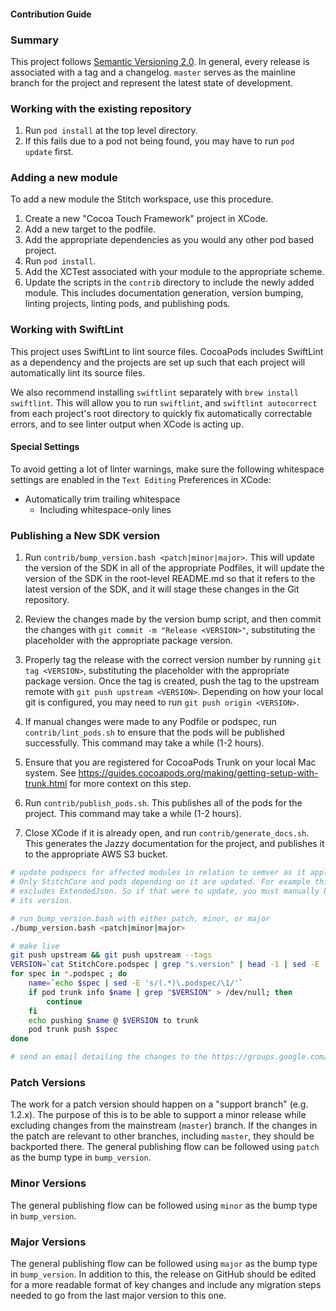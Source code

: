 #### Contribution Guide

### Summary

This project follows [Semantic Versioning 2.0](https://semver.org/). In general, every release is associated with a tag and a changelog. `master` serves as the mainline branch for the project and represent the latest state of development.

### Working with the existing repository

1. Run `pod install` at the top level directory.
2. If this fails due to a pod not being found, you may have to run `pod update` first.

### Adding a new module

To add a new module the Stitch workspace, use this procedure.

1. Create a new "Cocoa Touch Framework" project in XCode.
2. Add a new target to the podfile.
3. Add the appropriate dependencies as you would any other pod based project.
4. Run `pod install`.
5. Add the XCTest associated with your module to the appropriate scheme.
6. Update the scripts in the `contrib` directory to include the newly added 
   module. This includes documentation generation, version bumping, linting 
   projects, linting pods, and publishing pods.

### Working with SwiftLint
This project uses SwiftLint to lint source files. CocoaPods includes SwiftLint as a dependency and the projects are set up such that each project will automatically lint its source files. 

We also recommend installing `swiftlint` separately with `brew install swiftlint`. This will allow you to run `swiftlint`, and `swiftlint autocorrect` from each project's root directory to quickly fix automatically correctable errors, and to see linter output when XCode is acting up.

#### Special Settings
To avoid getting a lot of linter warnings, make sure the following whitespace settings are enabled in the `Text Editing` Preferences in XCode:

- Automatically trim trailing whitespace
    - Including whitespace-only lines

### Publishing a New SDK version

1. Run `contrib/bump_version.bash <patch|minor|major>`. This will 
   update the version of the SDK in all of the appropriate Podfiles, it will 
   update the version of the SDK in the root-level README.md so that it refers 
   to the latest version of the SDK, and it will stage these changes in the 
   Git repository.

2. Review the changes made by the version bump script, and then commit the 
   changes with `git commit -m "Release <VERSION>"`, substituting the
   placeholder with the appropriate package version.

3. Properly tag the release with the correct version number by running
   `git tag <VERSION>`, substituting the placeholder with the 
   appropriate package version. Once the tag is created, push the tag to the 
   upstream remote with `git push upstream <VERSION>`. Depending on 
   how your local git is configured, you may need to run
   `git push origin <VERSION>`.

4. If manual changes were made to any Podfile or podspec, run 
   `contrib/lint_pods.sh` to ensure that the pods will be published 
   successfully. This command may take a while (1-2 hours).

5. Ensure that you are registered for CocoaPods Trunk on your local Mac system.
   See https://guides.cocoapods.org/making/getting-setup-with-trunk.html for
   more context on this step.

6. Run `contrib/publish_pods.sh`. This publishes all of the pods for the 
   project. This command may take a while (1-2 hours).

7. Close XCode if it is already open, and run `contrib/generate_docs.sh`. This
   generates the Jazzy documentation for the project, and publishes it to the 
   appropriate AWS S3 bucket.

```bash
# update podspecs for affected modules in relation to semver as it applies
# Only StitchCore and pods depending on it are updated. For example this
# excludes ExtendedJson. So if that were to update, you must manually bump
# its version.

# run bump_version.bash with either patch, minor, or major
./bump_version.bash <patch|minor|major>

# make live
git push upstream && git push upstream --tags
VERSION=`cat StitchCore.podspec | grep "s.version" | head -1 | sed -E 's/[[:space:]]+s\.version.*=.*"(.*)"/\1/'`
for spec in *.podspec ; do
    name=`echo $spec | sed -E 's/(.*)\.podspec/\1/'`
    if pod trunk info $name | grep "$VERSION" > /dev/null; then
        continue
    fi
    echo pushing $name @ $VERSION to trunk
    pod trunk push $spec
done

# send an email detailing the changes to the https://groups.google.com/d/forum/mongodb-stitch-announce mailing list
```

### Patch Versions

The work for a patch version should happen on a "support branch" (e.g. 1.2.x). The purpose of this is to be able to support a minor release while excluding changes from the mainstream (`master`) branch. If the changes in the patch are relevant to other branches, including `master`, they should be backported there. The general publishing flow can be followed using `patch` as the bump type in `bump_version`.

### Minor Versions

The general publishing flow can be followed using `minor` as the bump type in `bump_version`.

### Major Versions

The general publishing flow can be followed using `major` as the bump type in `bump_version`. In addition to this, the release on GitHub should be edited for a more readable format of key changes and include any migration steps needed to go from the last major version to this one.
